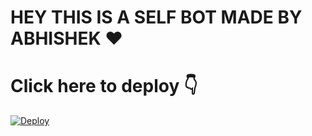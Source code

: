  # HEY THIS IS A SELF  BOT MADE BY ABHISHEK ❤


  # Click here to deploy 👇
 [![Deploy](https://www.herokucdn.com/deploy/button.svg)](https://heroku.com/deploy?template=https://github.com/lyfe00011/whatsapp-bot)
